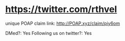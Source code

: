 # https://twitter.com/rthvel

unique POAP claim link: 
http://POAP.xyz/claim/piy6om

DMed?: Yes
Following us on twitter?: Yes